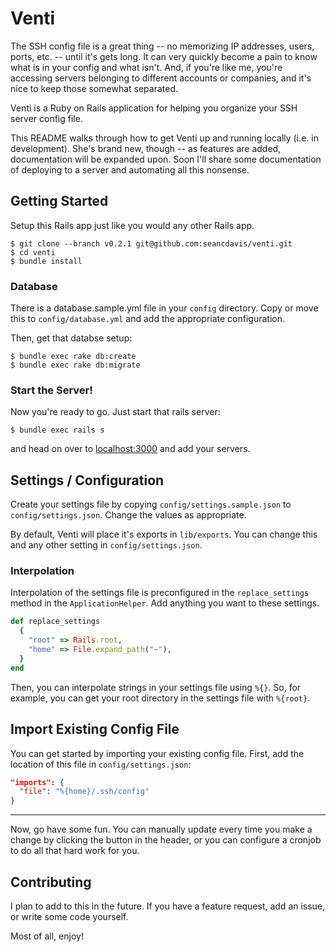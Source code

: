 Venti
===============

The SSH config file is a great thing -- no memorizing IP addresses, users,
ports, etc. -- until it's gets long. It can very quickly become a pain to know
what is in your config and what isn't. And, if you're like me, you're accessing
servers belonging to different accounts or companies, and it's nice to keep
those somewhat separated.

Venti is a Ruby on Rails application for helping you organize your SSH server
config file.

This README walks through how to get Venti up and running locally (i.e. in
development). She's brand new, though -- as features are added, documentation
will be expanded upon. Soon I'll share some documentation of deploying to a
server and automating all this nonsense.

Getting Started
---------------

Setup this Rails app just like you would any other Rails app.

```
$ git clone --branch v0.2.1 git@github.com:seancdavis/venti.git
$ cd venti
$ bundle install
```

### Database

There is a database.sample.yml file in your `config` directory. Copy or move
this to `config/database.yml` and add the appropriate configuration.

Then, get that databse setup:

```
$ bundle exec rake db:create
$ bundle exec rake db:migrate
```

### Start the Server!

Now you're ready to go. Just start that rails server:

```
$ bundle exec rails s
```

and head on over to [localhost:3000](http://localhost:3000) and add your
servers.

Settings / Configuration
---------------

Create your settings file by copying `config/settings.sample.json` to
`config/settings.json`. Change the values as appropriate.

By default, Venti will place it's exports in `lib/exports`. You can change this
and any other setting in `config/settings.json`.

### Interpolation

Interpolation of the settings file is preconfigured in the `replace_settings`
method in the `ApplicationHelper`. Add anything you want to these settings.

```ruby
def replace_settings
  {
    "root" => Rails.root,
    "home" => File.expand_path("~"),
  }
end
```

Then, you can interpolate strings in your settings file using `%{}`. So, for
example, you can get your root directory in the settings file with `%{root}`.

Import Existing Config File
---------------

You can get started by importing your existing config file. First, add the
location of this file in `config/settings.json`:

```json
"imports": {
  "file": "%{home}/.ssh/config"
}
```

---

Now, go have some fun. You can manually update every time you make a change by
clicking the button in the header, or you can configure a cronjob to do all that
hard work for you.

Contributing
---------------

I plan to add to this in the future. If you have a feature request, add an
issue, or write some code yourself.

Most of all, enjoy!
